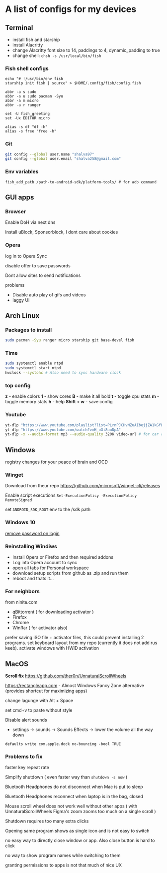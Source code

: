 # A list of configs for my devices

## Terminal
- install fish and starship
- install Alacritty
- change Alacritty font size to 14, paddings to 4, dynamic_padding to true
- change shell: `chsh -s /usr/local/bin/fish`

### Fish shell configs

```fish
echo "# !/usr/bin/env fish 
starship init fish | source" > $HOME/.config/fish/config.fish

abbr -a s sudo
abbr -a u sudo pacman -Syu
abbr -a m micro
abbr -a r ranger

set -U fish_greeting
set -Ux EDITOR micro

alias -s df "df -h"
alias -s free "free -h"
```

### Git
```bash
git config --global user.name "shalva97"
git config --global user.email "shalva258@gmail.com"
```

### Env variables
```fish
fish_add_path /path-to-android-sdk/platform-tools/ # for adb command
```
## GUI apps

### Browser
Enable DoH via next dns

Install uBlock, Sponsorblock, I dont care about cookies

### Opera

log in to Opera Sync

disable offer to save passwords

Dont allow sites to send notifications

problems
- Disable auto play of gifs and videos
- laggy UI


## Arch Linux

### Packages to install

```bash
sudo pacman -Syu ranger micro starship git base-devel fish
```

### Time
```bash
sudo systemctl enable ntpd
sudo systemctl start ntpd
hwclock --systohc # Also need to sync hardware clock
```
### top config

**z** - enable colors
**1** - show cores
**B** - make it all bold
**t** - toggle cpu stats
**m** - toggle memory stats
**h** - help
**Shift + w** - save config

### Youtube
```bash
yt-dlp "https://www.youtube.com/playlist?list=PLrnPJCHvNZuAIbejjZA1kGfLeA8ZpICB2"
yt-dlp "https://www.youtube.com/watch?v=H_oGi8uuDpA"
yt-dlp -x --audio-format mp3 --audio-quality 320K video-url # for car radio
```

## Windows
registry changes for your peace of brain and OCD

### Winget
Download from theur repo https://github.com/microsoft/winget-cli/releases

Enable script executions `Set-ExecutionPolicy -ExecutionPolicy RemoteSigned`

set `ANDROID_SDK_ROOT` env to the /sdk path

### Windows 10
[remove password on login](https://www.businessinsider.com/how-to-turn-off-password-on-windows-10)

### Reinstalling Windiws
- Install Opera or Firefox and then required addons
- Log into Opera account to sync
- open all tabs for Personal workspace
- download setup scripts from github as .zip and run them
- reboot and thats it...

### For neighbors
from ninite.com
- qBittorrent ( for downloading activator )
- Firefox
- Chrome
- WinRar ( for activator also)

prefer saving ISO file + activator files, this could prevent installing 2 programs. set keyboard layout from my repo (currently it does not add rus keeb). activate windows with HWID activation

## MacOS
**Scroll fix** https://github.com/ther0n/UnnaturalScrollWheels

https://rectangleapp.com - Almost Windows Fancy Zone alternative (provides shortcut for maximizing apps)

change lagunge with Alt + Space

set cmd+v to paste without style

Disable alert sounds
- settings → sounds → Sounds Effects → lower the volume all the way down

`defaults write com.apple.dock no-bouncing -bool TRUE`

### Problems to fix
faster key repeat rate

Simplify shutdown ( even faster way than `shutdown -s now` )

Bluetooth Headphones do not disconnect when Mac is put to sleep

Bluetooth Headphones reconnect when laptop is in the bag, closed

Mouse scroll wheel does not work well without other apps ( with UnnaturalScrollWheels Figma's zoom zooms too much on a single scroll )

Shutdown requires too many extra clicks

Opening same program shows as single icon and is not easy to switch

no easy way to directly close window or app. Also close button is hard to click

no way to show program names while switching to them

granting permissions to apps is not that much of nice UX
